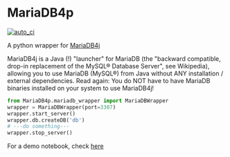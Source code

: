 # MariaDB4p 
[![auto_ci](https://github.com/jianlins/MariaDB4p/actions/workflows/auto_ci.yml/badge.svg)](https://github.com/jianlins/MariaDB4p/actions/workflows/auto_ci.yml)

A python wrapper for [MariaDB4j](https://github.com/MariaDB4j/MariaDB4j)

MariaDB4j is a Java (!) "launcher" for MariaDB (the "backward compatible, drop-in replacement of the MySQL® Database Server", see Wikipedia), allowing you to use MariaDB (MySQL®) from Java without ANY installation / external dependencies. Read again: You do NOT have to have MariaDB binaries installed on your system to use MariaDB4j!


```python
from MariaDB4p.mariadb_wrapper import MariaDBWrapper
wrapper = MariaDBWrapper(port=3307)
wrapper.start_server()
wrapper.db.createDB('db')
# ---do something---
wrapper.stop_server()

```
For a demo notebook, check [here](https://github.com/jianlins/MariaDB4p/blob/main/notebooks/demo_mariadb.ipynb)